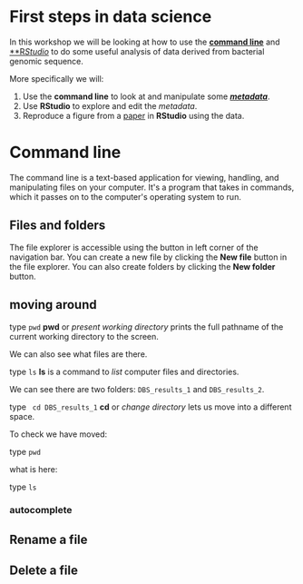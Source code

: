 
# First steps in data science

In this workshop we will be looking at how to use the [**command line**](https://en.wikipedia.org/wiki/Command-line_interface) and [**R*Studio*](https://www.rstudio.com/) to do some useful analysis of data derived from bacterial genomic sequence.

More specifically we will:

1. Use the **command line** to look at and manipulate some [***metadata***](https://en.wikipedia.org/wiki/Metadata).
2. Use **RStudio** to explore and edit the *metadata*.
3. Reproduce a figure from a [paper](https://journals.plos.org/plosgenetics/article?id=10.1371/journal.pgen.1008850#sec025)  in **RStudio** using the data.

# Command line

The command line is a text-based application for viewing, handling, and manipulating files on your computer. It's a program that takes in commands, which it passes on to the computer's operating system to run.

## Files and folders

The file explorer is accessible using the button in left corner of the navigation bar. You can create a new file by clicking the **New file** button in the file explorer. You can also create folders by clicking the **New folder** button.

## moving around

type `pwd` 
**pwd** or *present working directory* prints the full pathname of the current working directory to the screen.

We can also see what files are there.

type `ls`
**ls** is a command to *list* computer files and directories.

We can see there are two folders:
 `DBS_results_1` and `DBS_results_2`. 

type ` cd DBS_results_1`
**cd** or *change directory* lets us move into a different space.

To check we have moved:

type `pwd` 

what is here:

type `ls`

 

### autocomplete



## Rename a file



## Delete a file


